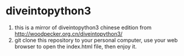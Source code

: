 diveintopython3
===============

1. this is a mirror of diveintopython3 chinese edition from http://woodpecker.org.cn/diveintopython3/
2. git clone this repository to your personal computer, use your web browser to open the index.html file, then enjoy it. 